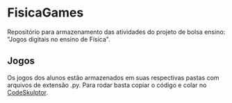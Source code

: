 # FisicaGames
Repositório para armazenamento das atividades do projeto de bolsa ensino: "Jogos digitais no ensino de Física".

## Jogos
Os jogos dos alunos estão armazenados em suas respectivas pastas com arquivos de extensão .py. Para rodar basta copiar o código e colar no [CodeSkulptor](http://www.codeskulptor.org/).
